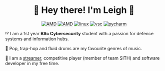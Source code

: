 <h1 align="center">   
🍣 Hey there! I'm Leigh 🍚 </h3>

<p align="center"><a href="https://www.cclonline.com/product/346062/AXRX-6700XT-12GBD6-3DHE/OC/Graphics-Cards/PowerColor-Radeon-RX-6700-XT-Red-Devil-12GB-Overclocked-Graphics-Card/VGA6120/"><img src="https://img.shields.io/badge/AMD-RX%206700%20XT-red" alt="AMD"></a> 
<a href="https://www.amd.com/en/products/cpu/amd-ryzen-5-5600x"><img src="https://img.shields.io/badge/AMD-Ryzen%205%205600X-red" alt="AMD"></a> <a href="https://ubuntu.com"><img src="https://img.shields.io/badge/Ubuntu-E95420?style=for-the-badge&amp;logo=ubuntu&amp;logoColor=white" alt="linux"></a> 
<a href="https://code.visualstudio.com"><img src="https://img.shields.io/badge/Visual_Studio_Code-0078D4?style=for-the-badge&amp;logo=visual%20studio%20code&amp;logoColor=white" alt="vsc"></a>
<a href="https://www.jetbrains.com/pycharm/"><img src="https://img.shields.io/badge/Ubuntu-E95420?style=for-the-badge&amp;logo=pycharm&amp;logoColor=white" alt="pycharm"></a></p>

⁉️  I am a 1st year **BSc Cybersecurity** student with a passion for defence systems and information hubs.

🎼 Pop, trap-hop and fluid drums are my favourite genres of music.

🥋 I am a [streamer](twitch.tv/mehrfromnoclipse), competitive player (member of team SITH) and software developer in my free time. 
